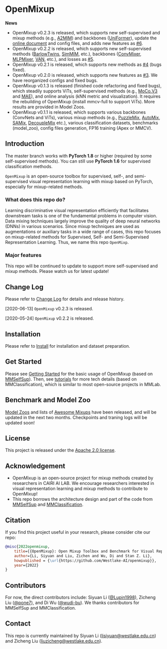 
# OpenMixup

**News**
* OpenMixup v0.2.3 is released, which supports new self-supervised and mixup methods (e.g., [A2MIM](https://arxiv.org/abs/2205.13943)) and backbones ([UniFormer](https://arxiv.org/abs/2201.09450)), update the [online document](https://westlake-ai.github.io/openmixup/) and config files, and adds new features as [#6](https://github.com/Westlake-AI/openmixup/issues/6).
* OpenMixup v0.2.2 is released, which supports new self-supervised methods ([BarlowTwins](https://arxiv.org/abs/2103.03230), [SimMIM](https://arxiv.org/abs/2111.09886), etc.), backbones ([ConvMixer](https://arxiv.org/pdf/2201.09792.pdf), [MLPMixer](https://arxiv.org/pdf/2105.01601.pdf), [VAN](https://arxiv.org/pdf/2202.09741v2.pdf), etc.), and losses as [#5](https://github.com/Westlake-AI/openmixup/issues/5).
* OpenMixup v0.2.1 is released, which supports new methods as [#4](https://github.com/Westlake-AI/openmixup/issues/4) (bugs fixed).
* OpenMixup v0.2.0 is released, which supports new features as [#3](https://github.com/Westlake-AI/openmixup/issues/3). We have reorganized configs and fixed bugs.
* OpenMixup v0.1.3 is released (finished code refactoring and fixed bugs), which steadily supports ViTs, self-supervised methods (e.g., [MoCo.V3](https://arxiv.org/abs/2104.02057) and [MAE](https://arxiv.org/abs/2111.06377)), and online analysis (kNN metric and visualization). It requires the rebuilding of OpenMixup (install mmcv-full to support ViTs). More results are provided in Model Zoos.
* OpenMixup v0.1.1 is released, which supports various backbones (ConvNets and ViTs), various mixup methods (e.g., [PuzzleMix](https://arxiv.org/abs/2009.06962), [AutoMix](https://arxiv.org/pdf/2103.13027), [SAMix](https://arxiv.org/pdf/2111.15454), [DecoupleMix](https://arxiv.org/abs/2203.10761) etc.), various classification datasets, benchmarks (model_zoo), config files generation, FP16 training (Apex or MMCV).

## Introduction

The master branch works with **PyTorch 1.8** or higher (required by some self-supervised methods). You can still use **PyTorch 1.6** for supervised classification methods.

`OpenMixup` is an open-source toolbox for supervised, self-, and semi-supervised visual representation learning with mixup based on PyTorch, especially for mixup-related methods.

### What does this repo do?

Learning discriminative visual representation efficiently that facilitates downstream tasks is one of the fundamental problems in computer vision. Data mixing techniques largely improve the quality of deep neural networks (DNNs) in various scenarios. Since mixup techniques are used as augmentations or auxiliary tasks in a wide range of cases, this repo focuses on mixup-related methods for Supervised, Self- and Semi-Supervised Representation Learning. Thus, we name this repo `OpenMixp`.

### Major features

This repo will be continued to update to support more self-supervised and mixup methods. Please watch us for latest update!

## Change Log

Please refer to [Change Log](docs/en/changelog.md) for details and release history.

[2020-06-13] `OpenMixup` v0.2.3 is released.

[2020-05-24] `OpenMixup` v0.2.2 is released.

## Installation

Please refer to [Install](docs/en/install.md) for installation and dataset preparation.

## Get Started

Please see [Getting Started](docs/en/get_started.md) for the basic usage of OpenMixup (based on [MMSelfSup](https://github.com/open-mmlab/mmselfsup)).
Then, see [tutorials](docs/en/tutorials) for more tech details (based on MMClassification), which is similar to most open-source projects in MMLab.

## Benchmark and Model Zoo

[Model Zoos](docs/en/model_zoos) and lists of [Awesome Mixups](docs/en/awesome_mixups) have been released, and will be updated in the next two months. Checkpoints and traning logs will be updated soon! 

## License

This project is released under the [Apache 2.0 license](LICENSE).

## Acknowledgement

- OpenMixup is an open-source project for mixup methods created by researchers in CAIRI AI LAB. We encourage researchers interested in visual representation learning and mixup methods to contribute to OpenMixup!
- This repo borrows the architecture design and part of the code from [MMSelfSup](https://github.com/open-mmlab/mmselfsup) and [MMClassification](https://github.com/open-mmlab/mmclassification).

## Citation

If you find this project useful in your research, please consider cite our repo:

```BibTeX
@misc{2022openmixup,
    title={{OpenMixup}: Open Mixup Toolbox and Benchmark for Visual Representation Learning},
    author={Li, Siyuan and Liu, Zichen and Wu, Di and Stan Z. Li},
    howpublished = {\url{https://github.com/Westlake-AI/openmixup}},
    year={2022}
}
```

## Contributors

For now, the direct contributors include: Siyuan Li ([@Lupin1998](https://github.com/Lupin1998)), Zicheng Liu ([@pone7](https://github.com/pone7)), and Di Wu ([@wudi-bu](https://github.com/wudi-bu)). We thanks contributors for MMSelfSup and MMClassification.

## Contact

This repo is currently maintained by Siyuan Li (lisiyuan@westlake.edu.cn) and Zicheng Liu (liuzicheng@westlake.edu.cn).
